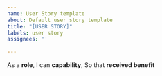 ```yaml
---
name: User Story template
about: Default user story template
title: "[USER STORY]"
labels: user story
assignees: ''

---
```


As a **role**,
I can **capability**,
So that **received benefit**
